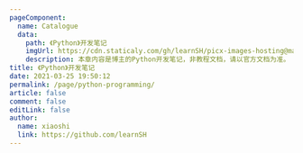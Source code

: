 ```yaml
---
pageComponent:
  name: Catalogue
  data:
    path: 《Python》开发笔记
    imgUrl: https://cdn.staticaly.com/gh/learnSH/picx-images-hosting@master/20230405/python.60rhhlxpw2o0.png
    description: 本章内容是博主的Python开发笔记，非教程文档，请以官方文档为准。
title: 《Python》开发笔记
date: 2021-03-25 19:50:12
permalink: /page/python-programming/
article: false
comment: false
editLink: false
author:
  name: xiaoshi
  link: https://github.com/learnSH
---
```

